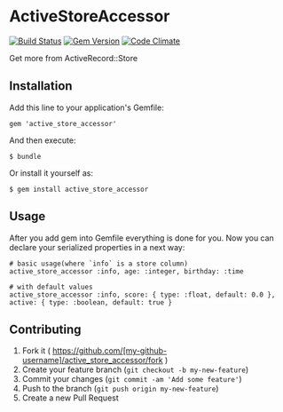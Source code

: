 # ActiveStoreAccessor

[![Build Status](https://travis-ci.org/jalkoby/active_store_accessor.svg?branch=master)](https://travis-ci.org/jalkoby/active_store_accessor)
[![Gem Version](https://badge.fury.io/rb/active_store_accessor.svg)](http://badge.fury.io/rb/active_store_accessor)
[![Code Climate](https://codeclimate.com/github/jalkoby/active_store_accessor.png)](https://codeclimate.com/github/jalkoby/active_store_accessor)

Get more from ActiveRecord::Store

## Installation

Add this line to your application's Gemfile:

    gem 'active_store_accessor'

And then execute:

    $ bundle

Or install it yourself as:

    $ gem install active_store_accessor

## Usage

After you add gem into Gemfile everything is done for you. Now you can declare your serialized properties in a next way:

    # basic usage(where `info` is a store column)
    active_store_accessor :info, age: :integer, birthday: :time

    # with default values
    active_store_accessor :info, score: { type: :float, default: 0.0 }, active: { type: :boolean, default: true }

## Contributing

1. Fork it ( https://github.com/[my-github-username]/active_store_accessor/fork )
2. Create your feature branch (`git checkout -b my-new-feature`)
3. Commit your changes (`git commit -am 'Add some feature'`)
4. Push to the branch (`git push origin my-new-feature`)
5. Create a new Pull Request
